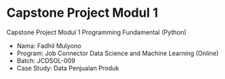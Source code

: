 # Capstone Project Modul 1
Capstone Project Modul 1 Programming Fundamental (Python)

- Nama: Fadhil Mulyono
- Program: Job Connector Data Science and Machine Learning (Online)
- Batch: JCDSOL-009
- Case Study: Data Penjualan Produk
